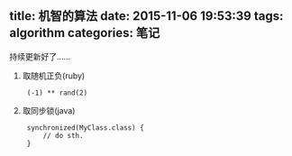 title: 机智的算法
date: 2015-11-06 19:53:39
tags: algorithm
categories: 笔记
---
持续更新好了……

<!--more-->

1. 取随机正负(ruby)

        (-1) ** rand(2)

2. 取同步锁(java)

        synchronized(MyClass.class) {
            // do sth.
        }